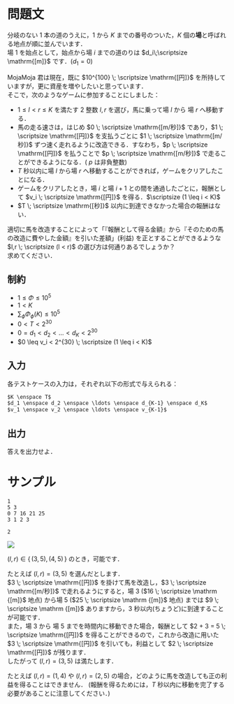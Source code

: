 問題文
=====
分岐のない $1$ 本の道のうえに，$1$ から $K$ までの番号のついた，$K$ 個の**場**と呼ばれる地点が順に並んでいます．  
場 $1$ を始点として，始点から場 $i$ までの道のりは $d_i\;\scriptsize \mathrm{[m]}$ です．($d_1 = 0$)  

MojaMoja 君は現在，既に $10^{100} \; \scriptsize \mathrm{[円]}$ を所持していますが，更に資産を増やしたいと思っています．  
そこで，次のようなゲームに参加することにしました：  
- $1 \leq l < r \leq K$ を満たす $2$ 整数 $l, r$ を選び，馬に乗って場 $l$ から 場 $r$ へ移動する．  
- 馬の走る速さは，はじめ $0 \; \scriptsize \mathrm{[m/秒]}$ であり，$1 \; \scriptsize \mathrm{[円]}$ を支払うごとに $1 \; \scriptsize \mathrm{[m/秒]}$ ずつ速く走れるように改造できる．すなわち，$p \; \scriptsize \mathrm{[円]}$ を払うことで $p \; \scriptsize \mathrm{[m/秒]}$ で走ることができるようになる．( $p$ は非負整数)  
- $T$ 秒以内に場 $l$ から場 $r$ へ移動することができれば，ゲームをクリアしたことになる．  
- ゲームをクリアしたとき，場 $i$ と場 $i+1$ との間を通過したごとに，報酬として $v_i \; \scriptsize \mathrm{[円]}$ を得る．$\scriptsize (1 \leq i < K)$
- $T \; \scriptsize \mathrm{[秒]}$ 以内に到達できなかった場合の報酬はない．

適切に馬を改造することによって「『報酬として得る金額』から『そのための馬の改造に費やした金額』を引いた差額」(利益) を正とすることができるような $l,r \; \scriptsize (l < r)$ の選び方は何通りあるでしょうか？  
求めてください．

制約
-----
- $1 \leq \Phi \leq 10^5$
- $1 < K$  
- $\sum_{\phi} \Phi_{\phi}(K) \leq 10^5$
- $0 < T < 2^{30}$  
- $0 = d_1 < d_2 < ... < d_K < 2^{30}$  
- $0 \leq v_i < 2^{30} \; \scriptsize (1 \leq i < K)$

入力
-----
各テストケースの入力は，それぞれ以下の形式で与えられる：
```md
$K \enspace T$  
$d_1 \enspace d_2 \enspace \ldots \enspace d_{K-1} \enspace d_K$  
$v_1 \enspace v_2 \enspace \ldots \enspace v_{K-1}$

```

出力
-----
答えを出力せよ．  

サンプル
=====
```入力例1
1
5 3
0 7 16 21 25
3 1 2 3

```
```出力例1
2

```
![](https://user-images.githubusercontent.com/64454054/219830282-55d7b110-d7cc-4aa2-938f-c023d789af52.png)

$(l, r) \in \{\, (3, 5), (4, 5) \, \}$ のとき，可能です．

たとえば $(l, r) = (3, 5)$ を選んだとします．  
$3 \; \scriptsize \mathrm{[円]}$ を掛けて馬を改造し，$3 \; \scriptsize \mathrm{[m/秒]}$ で走れるようにすると，場 $3$ ($16 \; \scriptsize \mathrm {[m]}$ 地点) から場 $5$ ($25 \; \scriptsize \mathrm {[m]}$ 地点) までは $9 \; \scriptsize \mathrm {[m]}$ ありますから，$3$ 秒以内(ちょうど)に到達することが可能です．  
また，場 $3$ から 場 $5$ までを時間内に移動できた場合，報酬として $2 + 3 = 5 \; \scriptsize \mathrm{[円]}$ を得ることができるので，これから改造に用いた $3 \; \scriptsize \mathrm{[円]}$ を引いても，利益として $2 \; \scriptsize \mathrm{[円]}$ が残ります．  
したがって $(l, r) = (3, 5)$ は満たします．

たとえば $(l, r) = (1, 4)$ や $(l, r) = (2, 5)$ の場合，どのように馬を改造しても正の利益を得ることはできません．
(報酬を得るためには，$T$ 秒以内に移動を完了する必要があることに注意してください．)
